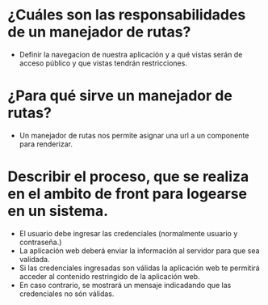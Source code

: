 # ¿Cuáles son las responsabilidades de un manejador de rutas?

* Definir la navegacion de nuestra aplicación y a qué vistas serán de acceso público y que vistas tendrán restricciones.


# ¿Para qué sirve un manejador de rutas?

* Un manejador de rutas nos permite asignar una url a un componente para renderizar.


# Describir el proceso, que se realiza en el ambito de front para logearse en un sistema.

* El usuario debe ingresar las credenciales (normalmente usuario y contraseña.)
* La aplicación web deberá enviar la información al servidor para que sea validada.
* Si las credenciales ingresadas son válidas la aplicación web te permitirá acceder al contenido restringido de la aplicación web.
* En caso contrario, se mostrará un mensaje indicadando que las credenciales no són válidas.